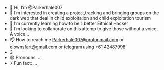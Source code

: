 - 👋 Hi, I’m @Parkerhale007
- 👀 I’m interested in creating a project,tracking and bringing groups on the dark web that deal in child exploitation and child exploitation tourism 
- 🌱 I’m currently learning how to be a better Eithical Hacker 
- 💞️ I’m looking to collaborate on this attemp to give those without a voice, A voice...
- 📫 How to reach me Parkerhale007@protonmail.com or clownsfart@gmail.com or telegram using +61 42487998
- 3
- 😄 Pronouns: ...
- ⚡ Fun fact: ...

<!---
Parkerhale007/Parkerhale007 is a ✨ special ✨ repository because its `README.md` (this file) appears on your GitHub profile.
You can click the Preview link to take a look at your changes.
--->

